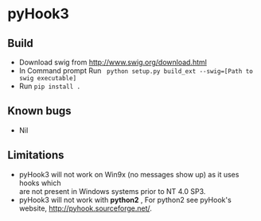 # pyHook3  
  
Build  
---------  
- Download swig from http://www.swig.org/download.html  
- In Command prompt Run ` python setup.py build_ext --swig=[Path to swig executable]`
- Run `pip install .`

 Known bugs 
 ----------- 
- Nil  
    
Limitations 
------------ 
- pyHook3 will not work on Win9x (no messages show up) as it uses hooks which    
  are not present in Windows systems prior to NT 4.0 SP3.    
- pyHook3 will not work with **python2** , For python2 see pyHook's website, http://pyhook.sourceforge.net/.
